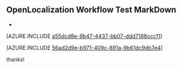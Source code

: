 ## OpenLocalization Workflow Test MarkDown
* 

[AZURE.INCLUDE [a55dcd8e-9b47-4437-bb07-ddd7188ccc11](calleeMd1.md)]



[AZURE.INCLUDE [56ad2d9e-b971-409c-891a-9b61dc9db7e4](calleeMd2.md)]

 
thanks!